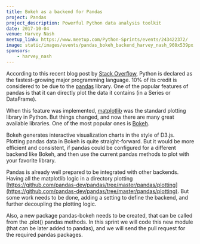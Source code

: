 ```yaml
---
title: Bokeh as a backend for Pandas
project: Pandas
project_description: Powerful Python data analysis toolkit
date: 2017-10-04
venue: Harvey Nash
meetup_link: https://www.meetup.com/Python-Sprints/events/243422372/
image: static/images/events/pandas_bokeh_backend_harvey_nash_960x539px.jpeg
sponsors: 
    - harvey_nash
---
```


According to this recent blog post by [Stack Overflow](https://stackoverflow.com/), Python is declared as the fastest-growing major programming language.
10% of its credit is considered to be due to the [pandas](http://pandas.pydata.org/) library.
One of the popular features of pandas is that it can directly plot the data it contains (in a Series or DataFrame).

When this feature was implemented, [matplotlib](https://matplotlib.org/) was the standard plotting library in Python.
But things changed, and now there are many great available libraries. One of the most popular ones is [Bokeh](https://bokeh.pydata.org/en/latest/).

Bokeh generates interactive visualization charts in the style of D3.js.
Plotting pandas data in Bokeh is quite straight-forward.
But it would be more efficient and consistent, if pandas could be configured for a different backend like Bokeh, and then use the current pandas methods to plot with your favorite library. 

Pandas is already well prepared to be integrated with other backends. Having all the matplotlib logic in a directory plotting [https://github.com/pandas-dev/pandas/tree/master/pandas/plotting](https://github.com/pandas-dev/pandas/tree/master/pandas/plotting).
But some work needs to be done, adding a setting to define the backend, and further decoupling the plotting logic.

Also, a new package pandas-bokeh needs to be created, that can be called from the .plot() pandas methods.
In this sprint we will code this new module (that can be later added to pandas), and we will send the pull request for the required pandas packages.